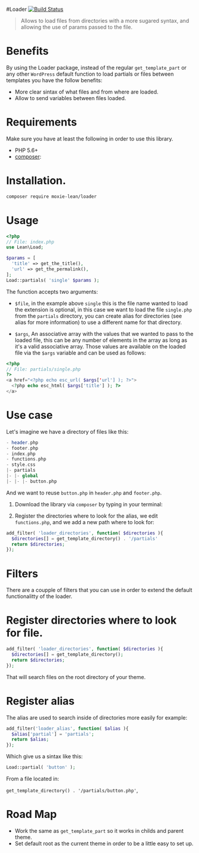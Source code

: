#Loader [![Build Status](https://travis-ci.org/moxie-lean/loader.svg?branch=master)](https://travis-ci.org/moxie-lean/loader)

> Allows to load files from directories with a more sugared syntax, and
> allowing the use of params passed to the file.

# Benefits 

By using the Loader package, instead of the regular `get_template_part` or 
any other `WordPress` default function to load partials or files between templates
you have the follow benefits: 

- More clear sintax of what files and from where are loaded.
- Allow to send variables between files loaded.

# Requirements

Make sure you have at least the following in order to use this library.

- PHP 5.6+
- [composer](https://getcomposer.org/):

# Installation.

```bash
composer require moxie-lean/loader
```

# Usage

```php
<?php
// File: index.php
use Lean\Load;

$params = [
  'title' => get_the_title(),
  'url' => get_the_permalink(),
];
Load::partials( 'single' $params );
```

The function accepts two arguments:

- `$file`, in the example above `single` this is the file name wanted to load
the extension is optional, in this case we want to load the file `single.php` from
the `partials` directory, you can create alias for directories (see alias for more information)
to use a different name for that directory.

- `$args`, An associative array with the values that we wanted to pass to the loaded file, this can
be any number of elements in the array as long as it's a valid associative array. Those values are available
on the loaded file via the `$args` variable and can be used as follows:

```php
<?php
// File: partials/single.php
?>
<a href="<?php echo esc_url( $args['url'] ); ?>">
  <?php echo esc_html( $args['title'] ); ?>
</a>
```

# Use case 

Let's imagine we have a directory of files like this: 

```php
- header.php
- footer.php
- index.php
- functions.php
- style.css
|- partials
|- |- global
|- |- |- button.php
```

And we want to reuse `button.php` in `header.php` and `footer.php`.

1. Download the library via `composer` by typing in your terminal: 


2. Register the directories where to look for the alias, we edit `functions.php`, and 
we add a new path where to look for:

```php
add_filter( 'loader_directories', function( $directories ){
  $directories[] = get_template_directory() . '/partials'
  return $directories;
});
```

# Filters

There are a coupple of filters that you can use in order to extend the default functionalitty of the loader.

# Register directories where to look for file.

```php
add_filter( 'loader_directories', function( $directories ){
  $directories[] = get_template_directory();
  return $directories;
});
```

That will search files on the root directory of your theme.


# Register alias

The alias are used to search inside of directories more easily for
example:  

```php
add_filter('loader_alias', function( $alias ){
  $alias['partial'] = 'partials';
  return $alias;
});
```

Which give us a sintax like this: 

```php
Load::partial( 'button' );
```

From a file located in:

`get_template_directory() . '/partials/button.php'`,

# Road Map

- Work the same as `get_template_part` so it works in childs and parent theme.
- Set default root as the current theme in order to be a little easy to set up.
